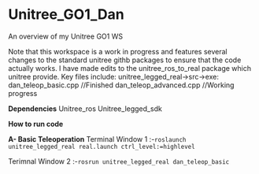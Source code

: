 # Unitree_GO1_Dan
An overview of my Unitree GO1 WS 

Note that this workspace is a work in progress and features several changes to the standard unitree githb packages to ensure that the code actually works.
I have made edits to the unitree_ros_to_real package which unitree provide. Key files include:
unitree_legged_real->src->exe:
dan_teleop_basic.cpp //Finished
dan_teleop_advanced.cpp //Working progress



**Dependencies**
Unitree_ros
Unitree_legged_sdk 

**How to run code**

**A- Basic Teleoperation**
Terminal Window 1
:-`roslaunch unitree_legged_real real.launch ctrl_level:=highlevel`

Terimnal Window 2
:-`rosrun unitree_legged_real dan_teleop_basic`
